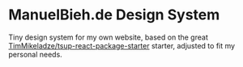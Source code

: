 # ManuelBieh.de Design System

Tiny design system for my own website, based on the great [TimMikeladze/tsup-react-package-starter](https://github.com/TimMikeladze/tsup-react-package-starter) starter, adjusted to fit my personal needs.

<!-- test -->
